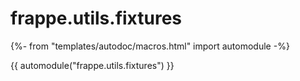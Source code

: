 # frappe.utils.fixtures

{%- from "templates/autodoc/macros.html" import automodule -%}

{{ automodule("frappe.utils.fixtures") }}